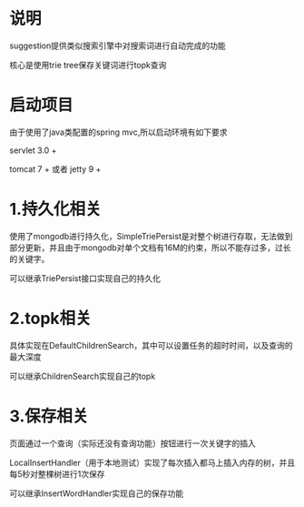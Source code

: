 # 说明

suggestion提供类似搜索引擎中对搜索词进行自动完成的功能

核心是使用trie tree保存关键词进行topk查询

# 启动项目
由于使用了java类配置的spring mvc,所以启动环境有如下要求

servlet 3.0 +

tomcat 7 + 或者 jetty 9 +

# 1.持久化相关

使用了mongodb进行持久化，SimpleTriePersist是对整个树进行存取，无法做到部分更新，并且由于mongodb对单个文档有16M的约束，所以不能存过多，过长的关键字。

可以继承TriePersist接口实现自己的持久化

# 2.topk相关

具体实现在DefaultChildrenSearch，其中可以设置任务的超时时间，以及查询的最大深度

可以继承ChildrenSearch实现自己的topk

# 3.保存相关

页面通过一个查询（实际还没有查询功能）按钮进行一次关键字的插入

LocalInsertHandler（用于本地测试）实现了每次插入都马上插入内存的树，并且每5秒对整棵树进行1次保存

可以继承InsertWordHandler实现自己的保存功能


